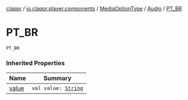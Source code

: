 [clappr](../../../index.md) / [io.clappr.player.components](../../index.md) / [MediaOptionType](../index.md) / [Audio](index.md) / [PT_BR](.)

# PT_BR

`PT_BR`

### Inherited Properties

| Name | Summary |
|---|---|
| [value](value.md) | `val value: `[`String`](https://kotlinlang.org/api/latest/jvm/stdlib/kotlin/-string/index.html) |
